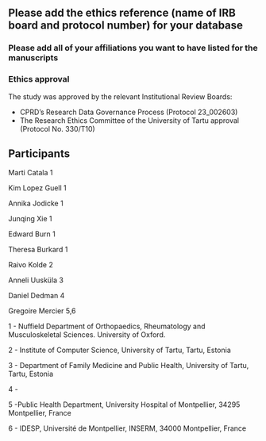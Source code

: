 ## Please add the ethics reference (name of IRB board and protocol number) for your database

### Please add all of your affiliations you want to have listed for the manuscripts

### Ethics approval
The study was approved by the relevant Institutional Review Boards: 
- CPRD’s Research Data Governance Process (Protocol 23_002603)
- The Research Ethics Committee of the University of Tartu approval (Protocol No. 330/T10)

## Participants

Marti Catala 1

Kim Lopez Guell 1

Annika Jodicke 1

Junqing Xie 1

Edward Burn 1

Theresa Burkard 1

Raivo Kolde 2

Anneli Uusküla 3

Daniel Dedman 4

Gregoire Mercier 5,6

1 - Nuffield Department of Orthopaedics, Rheumatology and Musculoskeletal Sciences. University of Oxford.

2 - Institute of Computer Science, University of Tartu, Tartu, Estonia

3 - Department of Family Medicine and Public Health, University of Tartu, Tartu, Estonia

4 - 

5  -Public Health Department, University Hospital of Montpellier, 34295 Montpellier, France

6  - IDESP, Université de Montpellier, INSERM, 34000 Montpellier, France


